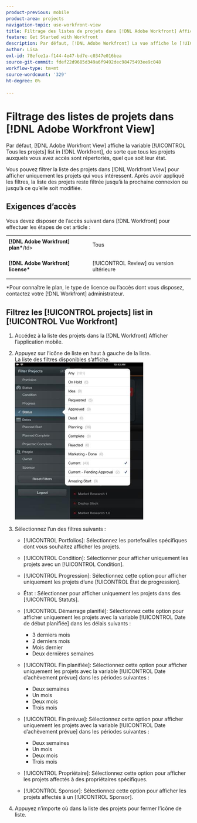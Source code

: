 ```yaml
---
product-previous: mobile
product-area: projects
navigation-topic: use-workfront-view
title: Filtrage des listes de projets dans [!DNL Adobe Workfront] Affichage
feature: Get Started with Workfront
description: Par défaut, [!DNL Adobe Workfront] La vue affiche le [!UICONTROL Tous les projets] list in [!DNL Workfront], de sorte que tous les projets auxquels vous avez accès sont répertoriés, quel que soit leur état.
author: Lisa
exl-id: 78efce1a-f144-4e47-bd7e-c0347e016bea
source-git-commit: fdef22d9685d349a6f9492dec98475493ee9c048
workflow-type: tm+mt
source-wordcount: '329'
ht-degree: 0%

---
```


# Filtrage des listes de projets dans [!DNL Adobe Workfront View]

Par défaut, [!DNL Adobe Workfront View] affiche la variable [!UICONTROL Tous les projets] list in [!DNL Workfront], de sorte que tous les projets auxquels vous avez accès sont répertoriés, quel que soit leur état.

Vous pouvez filtrer la liste des projets dans [!DNL Workfront View] pour afficher uniquement les projets qui vous intéressent. Après avoir appliqué les filtres, la liste des projets reste filtrée jusqu’à la prochaine connexion ou jusqu’à ce qu’elle soit modifiée.

## Exigences d’accès

Vous devez disposer de l’accès suivant dans [!DNL Workfront] pour effectuer les étapes de cet article :

<table style="table-layout:auto"> 
 <col> 
 </col> 
 <col> 
 </col> 
 <tbody> 
  <tr> 
   <td role="rowheader"><strong>[!DNL Adobe Workfront] plan*</strong>/td&gt; 
   <td> <p>Tous</p> </td> 
  </tr> 
  <tr> 
   <td role="rowheader"><strong>[!DNL Adobe Workfront] license*</strong></td> 
   <td> <p>[!UICONTROL Review] ou version ultérieure</p> </td> 
  </tr> 
 </tbody> 
</table>

&#42;Pour connaître le plan, le type de licence ou l’accès dont vous disposez, contactez votre [!DNL Workfront] administrateur.

## Filtrez les [!UICONTROL projects] list in [!UICONTROL Vue Workfront]

1. Accédez à la liste des projets dans la [!DNL Workfront] Afficher l’application mobile.
1. Appuyez sur l’icône de liste en haut à gauche de la liste.\
   La liste des filtres disponibles s’affiche.\
   ![WF_View_filters_050621.jpg](assets/wf-view-filters-050621-350x427.jpg)

1. Sélectionnez l’un des filtres suivants :

   * [!UICONTROL Portfolios]: Sélectionnez les portefeuilles spécifiques dont vous souhaitez afficher les projets.
   * [!UICONTROL Condition]: Sélectionner pour afficher uniquement les projets avec un [!UICONTROL Condition].
   * [!UICONTROL Progression]: Sélectionnez cette option pour afficher uniquement les projets d’une [!UICONTROL État de progression].
   * État : Sélectionner pour afficher uniquement les projets dans des [!UICONTROL Statuts].
   * [!UICONTROL Démarrage planifié]: Sélectionnez cette option pour afficher uniquement les projets avec la variable [!UICONTROL Date de début planifiée] dans les délais suivants :

      * 3 derniers mois
      * 2 derniers mois
      * Mois dernier
      * Deux dernières semaines
   * [!UICONTROL Fin planifiée]: Sélectionnez cette option pour afficher uniquement les projets avec la variable [!UICONTROL Date d’achèvement prévue] dans les périodes suivantes :

      * Deux semaines
      * Un mois
      * Deux mois
      * Trois mois
   * [!UICONTROL Fin prévue]: Sélectionnez cette option pour afficher uniquement les projets avec la variable [!UICONTROL Date d’achèvement prévue] dans les périodes suivantes :

      * Deux semaines
      * Un mois
      * Deux mois
      * Trois mois
   * [!UICONTROL Propriétaire]: Sélectionnez cette option pour afficher les projets affectés à des propriétaires spécifiques.
   * [!UICONTROL Sponsor]: Sélectionnez cette option pour afficher les projets affectés à un [!UICONTROL Sponsor].




1. Appuyez n’importe où dans la liste des projets pour fermer l’icône de liste.
